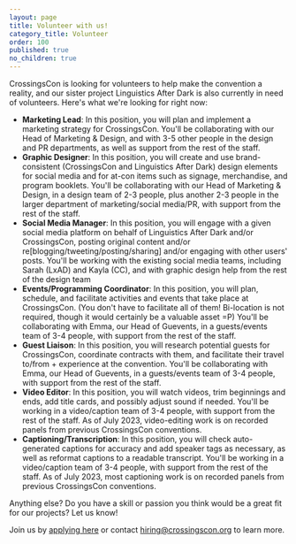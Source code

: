 ```yaml
---
layout: page
title: Volunteer with us!
category_title: Volunteer
order: 100
published: true
no_children: true
---
```


CrossingsCon is looking for volunteers to help make the convention a reality, and our sister project Linguistics After Dark is also currently in need of volunteers. Here's what we're looking for right now:

- **Marketing Lead**: In this position, you will plan and implement a marketing strategy for CrossingsCon. You'll be collaborating with our Head of Marketing & Design, and with 3-5 other people in the design and PR departments, as well as support from the rest of the staff.
- **Graphic Designer**: In this position, you will create and use brand-consistent (CrossingsCon and Linguistics After Dark) design elements for social media and for at-con items such as signage, merchandise, and program booklets. You'll be collaborating with our Head of Marketing & Design, in a design team of 2-3 people, plus another 2-3 people in the larger department of marketing/social media/PR, with support from the rest of the staff.
- **Social Media Manager**: In this position, you will engage with a given social media platform on behalf of Linguistics After Dark and/or CrossingsCon, posting original content and/or re[blogging/tweeting/posting/sharing] and/or engaging with other users' posts. You'll be working with the existing social media teams, including Sarah (LxAD) and Kayla (CC), and with graphic design help from the rest of the design team
- **Events/Programming Coordinator**: In this position, you will plan, schedule, and facilitate activities and events that take place at CrossingsCon. (You don't have to facilitate all of them! Bi-location is not required, though it would certainly be a valuable asset =P) You'll be collaborating with Emma, our Head of Guevents, in a guests/events team of 3-4 people, with support from the rest of the staff.
- **Guest Liaison**: In this position, you will research potential guests for CrossingsCon, coordinate contracts with them, and facilitate their travel to/from + experience at the convention. You'll be collaborating with Emma, our Head of Guevents, in a guests/events team of 3-4 people, with support from the rest of the staff.
- **Video Editor**: In this position, you will watch videos, trim beginnings and ends, add title cards, and possibly adjust sound if needed. You'll be working in a video/caption team of 3-4 people, with support from the rest of the staff. As of July 2023, video-editing work is on recorded panels from previous CrossingsCon conventions.
- **Captioning/Transcription**: In this position, you will check auto-generated captions for accuracy and add speaker tags as necessary, as well as reformat captions to a readable transcript. You'll be working in a video/caption team of 3-4 people, with support from the rest of the staff. As of July 2023, most captioning work is on recorded panels from previous CrossingsCon conventions.

Anything else? Do you have a skill or passion you think would be a great fit for our projects? Let us know!

Join us by [applying here](https://tinyurl.com/crossingscon-app) or contact <a href="mailto:hiring@crossingscon.org">hiring@crossingscon.org</a> to learn more.
